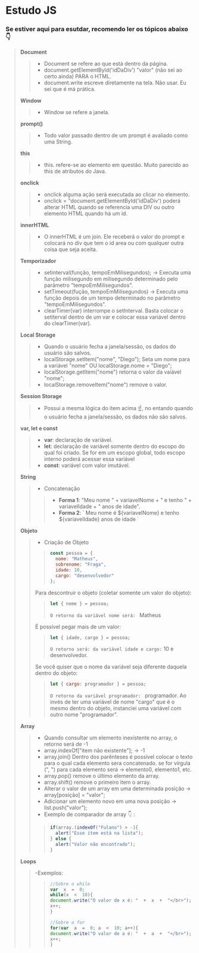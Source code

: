 
# Estudo JS

### Se estiver aqui para esutdar, recomendo ler os tópicos abaixo :point_down:

> **Document**
> >  - Document se refere ao que está dentro da página. 
> >  - document.getElementById('idDaDiv') "valor" (não sei ao certo ainda) PARA o HTML.
> > - document.write escreve diretamente na tela. Não usar. Eu sei que é má prática.
>
> **Window**
> > - Window se refere a janela. 
>
> **prompt()**
> > - Todo valor passado dentro de um prompt é avaliado como uma String.
>
> **this**
> > - this. refere-se ao elemento em questão. Muito parecido ao this de atributos do Java. 
>
> **onclick**
> > - onclick alguma ação será executada ao clicar no elemento. 
> > - onclick = "document.getElementById('idDaDiv') poderá alterar HTML quando se referencia uma DIV ou outro elemento HTML quando há um id. 
>
> **innerHTML**
> > - O innerHTML é um join. Ele receberá o valor do prompt e colocará no div que tem o id area ou com qualquer outra coisa que seja aceita.  
>
> **Temporizador**
> > - setinterval(função, tempoEmMilisegundos); -> Executa uma função milisegundo em milisegundo determinado pelo parâmetro "tempoEmMilisegundos".
> > - setTimeout(fução, tempoEmMilisegundos) -> Executa uma função depois de um tempo determinado no parâmetro "tempoEmMilisegundos".
> > - clearTimer(var) interrompe o setInterval. Basta colocar o setiterval dentro de um var e colocar essa variável dentro do clearTimer(var).
>
> **Local Storage**
> > - Quando o usuário fecha a janela/sessão, os dados do usuário são salvos. 
> > - localStorage.setItem("nome", "Diego"); Seta um nome para a variável "nome" OU localStorage.nome = "Diego";
> > - localStorage.getItem("nome") retorna o valor da vaiável "nome";
> > - localStorage.removeItem("nome") remove o valor.
>
> **Session Storage**
> > - Possui a mesma lógica do item acima :point_up:, no entando quando o usuário fecha a janela/sessão, os dados não são salvos. 
>
> **var, let e const**
> > - **var**: declaração de variável.
> > - **let**: declaração de variável somente dentro do escopo do qual foi criado. Se for em um escopo global, todo escopo interno poderá acessar essa variável
> > - **const**: variável com valor imutável. 
>
> **String**
> > - Concatenação
> > > - **Forma 1**: "Meu nome " + variavelNome + " e tenho " + variavelIdade + " anos de idade".
> > > - **Forma 2**: \` Meu nome é ${variavelNome} e tenho ${variavelIdade} anos de idade \`
>
> **Objeto**
> > - Criação de Objeto
> > > ~~~ javascript
> > > const pessoa = {
> > > 	nome: "Matheus",
> > > 	sobrenome: "Fraga",
> > > 	idade: 10,
> > > 	cargo: "desenvolvedor"
> > > };
> > > ~~~
> > Para descontruir o objeto (coletar somente um valor do objeto):
> > > ~~~~javascript
> > > let { nome } = pessoa;
> > > ~~~~ 
> > > `O retorno da variável nome será: ` Matheus
> > 
> > É possível pegar mais de um valor:
> > > ~~~ javascript
> > > let { idade, cargo } = pessoa;
> > > ~~~  
> > > `O retorno será: da variável idade e cargo:` 10 e desenvolvedor. 
> >
> > Se você quiser que o nome da variável seja diferente daquela dentro do objeto:
> > > ~~~ javascript
> > > let { cargo: programador } = pessoa;
> > > ~~~ 
> > > `O retorno da variável programador: ` programador.
> > > Ao invés de ter uma variável de nome "cargo" que é o mesmo dentro do objeto, instanciei uma variável com outro nome "programador".
> 
> **Array**
> > - Quando consultar um elemento inexistente no array, o retorno será de -1
> > - array.indexOf["item não existente"]; -> -1
> > - array.join() Dentro dos parênteses é possível colocar o texto para o qual cada elemento sera concatenado. se for vírgula (", ") para cada elemento será -> elemento0, elemento1, etc.
> > - array.pop() remove o último elemento da array. 
> > - array.shift() remove o primeiro item o array. 
> > - Alterar o valor de um array em uma determinada posição -> array[posição] = "valor";
> > - Adicionar um elemento novo em uma nova posição -> list.push("valor");
>  > - Exemplo de comparador de array :point_down: :
>  > > ~~~ javascript
> > > if(array.(indexOf("Fulano") > -1{
> > > 	alert("Esse item está na lista");
> > >} else {
> > > 	alert("Valor não encontrado");
> > > } 
> > > ~~~
>
> **Loops**
> > -Exemplos:
> > > ~~~ javascript
> > > //Sobre o while
> > > var  x  =  0;
> > > while(x  <  10){
> > > document.write("O valor de x é: "  +  x  +  "</br>");
> > > x++;
> > > }
> > > 
> > > //Sobre o for
> > > for(var  a  =  0; a  <  10; a++){
> > > document.write("O valor de a é: "  +  a  +  "</br>");
> > > x++;
> > > } 
> > > ~~~
